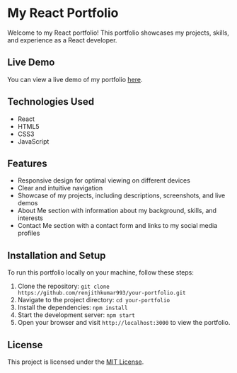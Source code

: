 # My React Portfolio

Welcome to my React portfolio! This portfolio showcases my projects, skills, and experience as a React developer.

## Live Demo

You can view a live demo of my portfolio [here](./src/assets/walkthroughresume.gif).

## Technologies Used

- React
- HTML5
- CSS3
- JavaScript

## Features

- Responsive design for optimal viewing on different devices
- Clear and intuitive navigation
- Showcase of my projects, including descriptions, screenshots, and live demos
- About Me section with information about my background, skills, and interests
- Contact Me section with a contact form and links to my social media profiles



## Installation and Setup

To run this portfolio locally on your machine, follow these steps:

1. Clone the repository: `git clone https://github.com/renjithkumar993/your-portfolio.git`
2. Navigate to the project directory: `cd your-portfolio`
3. Install the dependencies: `npm install`
4. Start the development server: `npm start`
5. Open your browser and visit `http://localhost:3000` to view the portfolio.


## License

This project is licensed under the [MIT License](insert_link_to_license_file).

